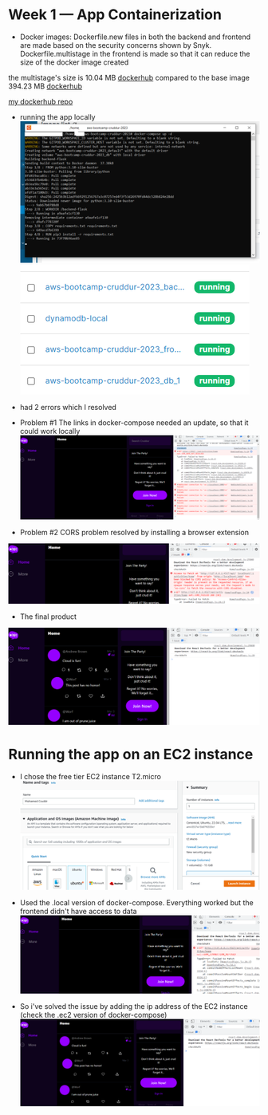 # Week 1 — App Containerization

- Docker images:
Dockerfile.new files in both the backend and frontend are made based on the security concerns shown by Snyk.
Dockerfile.multistage in the frontend is made so that it can reduce the size of the docker image created

the multistage's size is 10.04 MB [dockerhub](https://hub.docker.com/layers/devopscloud101/multistage-frontend-react-js/v1/images/sha256-3baf831b8e5ac700ecdc9cf65ba9809bb292a0c17cda2f818ec160167bbefd90?context=repo) compared to the base image 394.23 MB [dockerhub](https://hub.docker.com/layers/devopscloud101/frontend-react-js/v1/images/sha256-d2d126091b064020e4f98fb26d7df72a211803306aef6e715b3c8c952d92675c?context=repo)

[my dockerhub repo](https://hub.docker.com/repositories/devopscloud101)

- running the app locally
![1](images/1.PNG "WSL")
![2](images/2.PNG "running locally")

- had 2 errors which I resolved

- Problem #1
The links in docker-compose needed an update, so that it could work locally
![3](images/3.PNG "Problem #1")

- Problem #2
CORS problem resolved by installing a browser extension

![4](images/4.PNG "Problem #2")

- The final product

![5](images/5.PNG "Happy")


# Running the app on an EC2 instance
- I chose the free tier EC2 instance T2.micro
![6](images/6.PNG "AWS")

- Used the .local version of docker-compose. Everything worked but the frontend didn't have access to data
![7](images/7.PNG "CORS error on EC2")

- So i've solved the issue by adding the ip address of the EC2 instance (check the .ec2 version of docker-compose)
![8](images/8.PNG "CORS Solved")